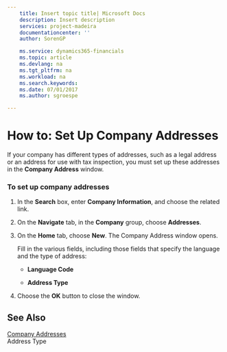 ```yaml
---
    title: Insert topic title| Microsoft Docs
    description: Insert description
    services: project-madeira
    documentationcenter: ''
    author: SorenGP

    ms.service: dynamics365-financials
    ms.topic: article
    ms.devlang: na
    ms.tgt_pltfrm: na
    ms.workload: na
    ms.search.keywords:
    ms.date: 07/01/2017
    ms.author: sgroespe

---
```

# How to: Set Up Company Addresses
If your company has different types of addresses, such as a legal address or an address for use with tax inspection, you must set up these addresses in the **Company Address** window.  
  
### To set up company addresses  
  
1.  In the **Search** box, enter **Company Information**, and choose the related link.  
  
2.  On the **Navigate** tab, in the **Company** group, choose **Addresses**.  
  
3.  On the **Home** tab, choose **New**. The Company Address window opens.  
  
     Fill in the various fields, including those fields that specify the language and the type of address:  
  
    -   **Language Code**  
  
    -   **Address Type**  
  
4.  Choose the **OK** button to close the window.  
  
## See Also  
 [Company Addresses](company-addresses.md)   
 Address Type